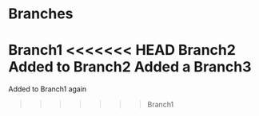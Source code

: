 # Branches
Branch1
<<<<<<< HEAD
Branch2
Added to Branch2
Added a Branch3
=======
Added to Branch1 again
>>>>>>> Branch1
